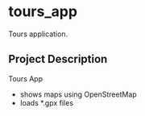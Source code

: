 # tours_app

Tours application.


## Project Description

Tours App
* shows maps using OpenStreetMap
* loads *.gpx files

